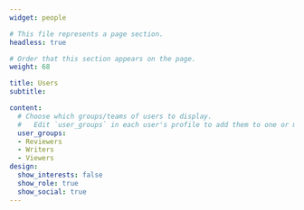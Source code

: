 ```yaml
---
widget: people

# This file represents a page section.
headless: true

# Order that this section appears on the page.
weight: 68

title: Users
subtitle:

content:
  # Choose which groups/teams of users to display.
  #   Edit `user_groups` in each user's profile to add them to one or more of these groups.
  user_groups:
  - Reviewers
  - Writers
  - Viewers
design:
  show_interests: false
  show_role: true
  show_social: true
---
```

